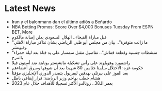 # Latest News
-  Irun y el balonmano dan el último adiós a Beñardo
-  NBA Betting Promos: Score Over $4,000 Bonuses Tuesday From ESPN BET, More
-  قبل مباراة الفيحاء.. الهلال السعودي يعلن إصابة مالكوم
-  "ما زالت متوفرة".. بيان من مجلس أبو ظبي الرياضي بشأن تذاكر مباراة الأهلي وفيوتشر
-  "منشطات جنسية وقطعة قماش".. تفاصيل مقتل سمسار على يد فتاة بعد ليلة حمراء بالمرج
-  راشفورد وهويلوند على رأس تشكيلة مانشستر يونايتد ضد أستون فيلا
-  حكومة غزة: الاحتلال سلمنا جثامين 80 شهيدا بعد أن شوهها وسرق أعضاءهم
-  بعد الفوز على بيرنلي بهدفين ليفربول يتصدر الدوري الإنجليزي مؤقتا
-  هشام حطب يهاجم وزير الرياضة: قرار إيقافي باطل
-  بعمر الـ38.. رونالدو الأكثر تسجيلا للأهداف خلال عام 2023
